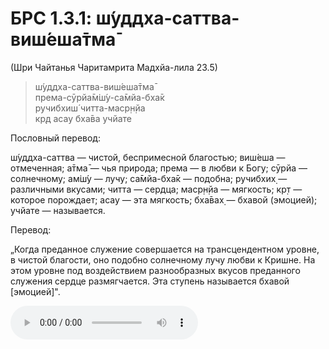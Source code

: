 # БРС 1.3.1: ш́уддха-саттва-виш́еша̄тма̄

(Шри Чайтанья Чаритамрита Мадхйа-лила 23.5)

> ш́уддха-саттва-виш́еша̄тма̄<br/>
> према-сӯрйа̄м̇ш́у-са̄мйа-бха̄к<br/>
> ручибхиш́ читта-маср̣н̣йа<br/>
> кр̣д асау бха̄ва учйате<br/>

Пословный перевод:

ш́уддха-саттва — чистой, беспримесной благостью; виш́еша — отмеченная; а̄тма̄ — чья природа; према — в любви к Богу; сӯрйа — солнечному; ам̇ш́у — лучу; са̄мйа-бха̄к — подобна; ручибхих̣ — различными вкусами; читта — сердца; маср̣н̣йа — мягкость; кр̣т — которое порождает; асау — эта мягкость; бха̄вах̣ — бхавой (эмоцией); учйате — называется.

Перевод:

„Когда преданное служение совершается на трансцендентном уровне, в чистой благости, оно подобно солнечному лучу любви к Кришне. На этом уровне под воздействием разнообразных вкусов преданного служения сердце размягчается. Эта ступень называется бхавой [эмоцией]".

![звучание шлоки](/1.3.1.m4a)

